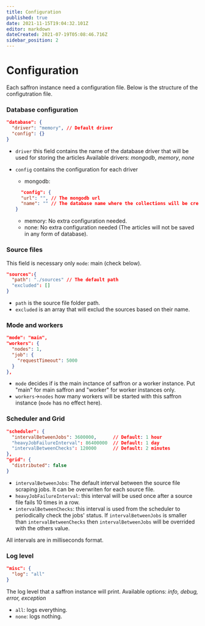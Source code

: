 ```yaml
---
title: Configuration
published: true
date: 2021-11-15T19:04:32.101Z
editor: markdown
dateCreated: 2021-07-19T05:08:46.716Z
sidebar_position: 2
---
```


# Configuration
Each saffron instance need a configuration file. Below is the structure of the configutration file.



### Database configuration
```json
"database": {
  "driver": "memory", // Default driver
  "config": {}
}
```
* `driver` this field contains the name of the database driver that will be used for storing the articles
  Available drivers: *mongodb*, *memory*, *none*

* `config` contains the configuration for each driver
    * mongodb:
  ```json
	"config": {
    "url": "", // The mongodb url
    "name": "" // The database name where the collections will be created.
  }
	```
    * memory: No extra configuration needed.
    * none: No extra configuration needed (The articles will not be saved in any form of database).



### Source files
This field is necessary only `mode`: main (check below).
```json
"sources":{
  "path": "./sources" // The default path
  "excluded": []
}
```
* `path` is the source file folder path.
* `excluded` is an array that will exclud the sources based on their name.



### Mode and workers

```json
"mode": "main",
"workers": {
  "nodes": 1,
  "job": {
    "requestTimeout": 5000
  }
},
```
* `mode` decides if is the main inctance of saffron or a worker instance. Put "main" for main saffron and "worker" for worker instances only.
* `workers`->`nodes` how many workers will be started with this saffron instance (`mode` has no effect here).



### Scheduler and Grid
```json
"scheduler": {
  "intervalBetweenJobs": 3600000,      // Default: 1 hour
  "heavyJobFailureInterval": 86400000  // Default: 1 day
  "intervalBetweenChecks": 120000      // Default: 2 minutes
},
"grid": {
  "distributed": false
}
```
* `intervalBetweenJobs`: The default interval between the source file scraping jobs. It can be overwriten for each source file.
* `heavyJobFailureInterval`: this interval will be used once after a source file fails 10 times in a row.
* `intervalBetweenChecks`: this interval is used from the scheduler to periodically check the jobs' status. If `intervalBetweenJobs` is smaller than `intervalBetweenChecks` then `intervalBetweenJobs` will be overrided with the others value.

All intervals are in milliseconds format.





### Log level
```json
"misc": {
  "log": "all"
}
```
The log level that a saffron instance will print. Available options: *info, debug, error, exception*
* `all`: logs everything.
* `none`: logs nothing.
